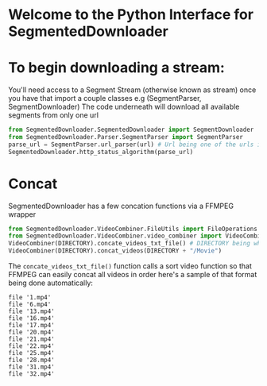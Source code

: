 # Welcome to the Python Interface for SegmentedDownloader

# To begin downloading a stream:
You'll need access to a Segment Stream (otherwise known as stream)
once you have that import a couple classes e.g (SegmentParser, SegmentDownloader)
The code underneath will download all available segments from only one url
```python
from SegmentedDownloader.SegmentedDownloader import SegmentDownloader
from SegmentedDownloader.Parser.SegmentParser import SegmentParser
parse_url = SegmentParser.url_parser(url) # Url being one of the urls in the segment stream
SegmentedDownloader.http_status_algorithm(parse_url)
```

# Concat
SegmentedDownloader has a few concation functions via a FFMPEG wrapper
```python
from SegmentedDownloader.VideoCombiner.FileUtils import FileOperations
from SegmentedDownloader.VideoCombiner.video_combiner import VideoCombiner
VideoCombiner(DIRECTORY).concate_videos_txt_file() # DIRECTORY being where raw segments will be saved before being concatenated into a whole video
VideoCombiner(DIRECTORY).concat_videos(DIRECTORY + "/Movie")
```
The ``concate_videos_txt_file()`` function calls a sort video function so that FFMPEG can easily concat all videos in order
here's a sample of that format being done automatically:
```
file '1.mp4'
file '6.mp4'
file '13.mp4'
file '16.mp4'
file '17.mp4'
file '20.mp4'
file '21.mp4'
file '22.mp4'
file '25.mp4'
file '28.mp4'
file '31.mp4'
file '32.mp4'
```